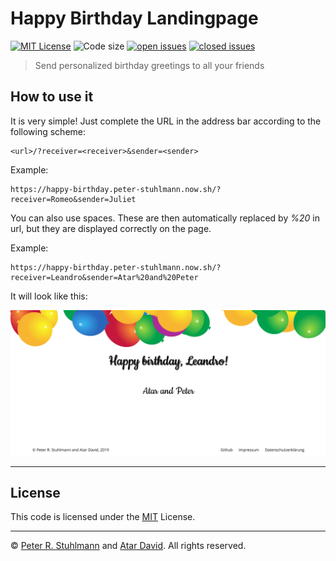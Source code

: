 # Happy Birthday Landingpage

[![MIT License](https://img.shields.io/github/license/peter-stuhlmann/HappyBirthday.svg)](https://github.com/peter-stuhlmann/HappyBirthday/blob/master/LICENSE) 
![Code size](https://img.shields.io/github/languages/code-size/peter-stuhlmann/HappyBirthday.svg)
[![open issues](https://img.shields.io/github/issues/peter-stuhlmann/HappyBirthday.svg)](https://github.com/peter-stuhlmann/HappyBirthday/issues?q=is%3Aopen+is%3Aissue)
[![closed issues](https://img.shields.io/github/issues-closed/peter-stuhlmann/HappyBirthday.svg)](https://github.com/peter-stuhlmann/HappyBirthday/issues?q=is%3Aissue+is%3Aclosed)

> Send personalized birthday greetings to all your friends

## How to use it

It is very simple! Just complete the URL in the address bar according to the following scheme:

```
<url>/?receiver=<receiver>&sender=<sender>
```

Example: 
```
https://happy-birthday.peter-stuhlmann.now.sh/?receiver=Romeo&sender=Juliet
```

You can also use spaces. These are then automatically replaced by _%20_ in url, but they are displayed correctly on the page.

Example: 
```
https://happy-birthday.peter-stuhlmann.now.sh/?receiver=Leandro&sender=Atar%20and%20Peter
```

It will look like this:

[![screenshot](./screenshot.png)](https://github.com/peter-stuhlmann/HappyBirthday/blob/master/LICENSE) 

---

## License

This code is licensed under the [MIT](https://github.com/peter-stuhlmann/HappyBirthday/blob/master/LICENSE) License.

---

&copy; [Peter R. Stuhlmann](https://peter-stuhlmann-webentwicklung.de) and [Atar David](https://atardavid.com). All rights reserved.